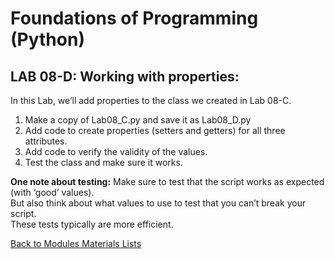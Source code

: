# Foundations of Programming (Python)  

## LAB 08-D: Working with properties:  

In this Lab, we’ll add properties to the class we created in Lab 08-C.  

1.	Make a copy of Lab08_C.py and save it as Lab08_D.py
2.	Add code to create properties (setters and getters) for all three attributes.
3.	Add code to verify the validity of the values.
4.	Test the class and make sure it works.

**One note about testing:** Make sure to test that the script works as expected (with ‘good’ values).  
But also think about what values to use to test that you can’t break your script.  
These tests typically are more efficient.  

[Back to Modules Materials Lists](../Modules.md#module-08-materials-list)
